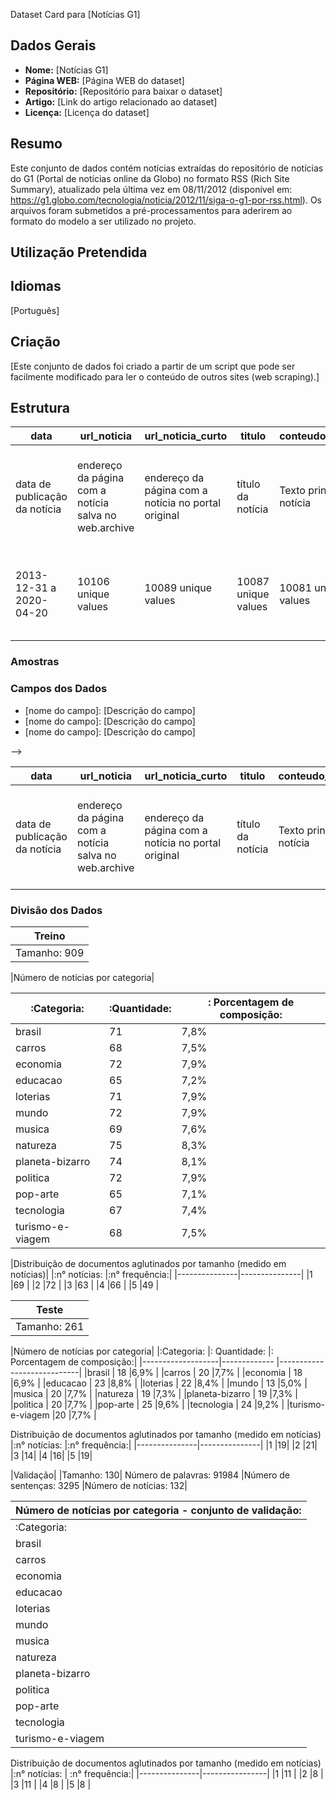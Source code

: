 Dataset Card para [Notícias G1]


## Dados Gerais

<!-- Se você está apenas usando um dataset já existente, coloque aqui os dados
do dataset original. Se você está combinando ou alterando datasets, ou está
construindo um dataset novo, preencha apenas o nome do dataset. -->

- **Nome:** [Notícias G1]
- **Página WEB:** [Página WEB do dataset]
- **Repositório:** [Repositório para baixar o dataset]
- **Artigo:** [Link do artigo relacionado ao dataset]
- **Licença:** [Licença do dataset]

## Resumo

<!-- Elabore uma breve descrição do dataset, informando: 
* Se foram usados datasets já existentes (quais são esses datasets?).
* O uso principal pretendido (classificação de texto, reconhecimento de entidades, etc.).
* Os principais idiomas presentes.
* O domínio dos dados. -->

Este conjunto de dados contém notícias extraídas do repositório de notícias do G1 (Portal de notícias online da Globo) no formato RSS (Rich Site Summary), atualizado pela última vez em 08/11/2012 (disponível em: https://g1.globo.com/tecnologia/noticia/2012/11/siga-o-g1-por-rss.html). Os arquivos foram submetidos a pré-processamentos para aderirem ao formato do modelo a ser utilizado no projeto.


## Utilização Pretendida

<!-- Indique quais as tarefas de NLP podem utilizar este dataset. Por exemplo, 
classificação de texto, reconhecimento de entidades, etc. 
Nesta seção, você pode detalhar e expandir o que foi apresentado no resumo. -->

<!-- Explique como o dataset pode ser carregado ou baixado, com códigos de 
exemplo e formatos de entrada. -->

## Idiomas

<!-- Indique os idiomas presentes no dataset. -->
[Português]

## Criação

<!-- Se o dataset foi construído por você, indique a fonte dos dados usados e
descreva o processo de coleta e processamento. Se foi usado um dataset já existente,
indique a URL do dataset original. Se o dataset existente foi modificado,
descreva a modificação realizada e as ferramentas usadas. -->

[Este conjunto de dados foi criado a partir de um script que pode ser facilmente modificado para ler o conteúdo de outros sites (web scraping).]

## Estrutura

|data                          |url_noticia                                           |url_noticia_curto                                   |titulo              |conteudo_noticia                              |assunto                                                                 |
|----                          |-----------                                           |-----------------                                   |------              |----------------                              |-------                                                                 |
|data de publicação da notícia |endereço da página com a notícia salva no web.archive |endereço da página com a notícia no portal original |título da notícia   |Texto principal da notícia                    |Assunto da notícia (esportes, economia, política, tecnologia ou famosos)|
|2013-12-31 a 2020-04-20       |10106 unique values                                   |10089 unique values                                 |10087 unique values |10081 unique values                           |esportes 60%, economia 15%,  Other (2516) 25% |
### Amostras

<!-- Dê um exemplo usando uma estrutura JSON de uma amostra típica do dataset. -->

<!-- Um exemplo de amostra do dataset:


```json
{
    "id": "13818513", 
    "summary": "Amanda baked cookies and will bring Jerry some tomorrow.", 
    "dialogue": "Amanda: I baked  cookies. Do you want some?\r\nJerry: Sure!"
}
```
-->

<!-- Se achar importante, dê informações adicionais sobre os dados e que não estejam
em outras seções, por exemplo, estatísticas sobre as amostras do dataset,
distribuição dos dados coletados, etc. -->

### Campos dos Dados

<!-- Indique e descreva os campos presentes no dataset. Informe o tipo do campo. 
Se for um campo de categoria, informe os valores possíveis. -->

- [nome do campo]: [Descrição do campo]
- [nome do campo]: [Descrição do campo]
- [nome do campo]: [Descrição do campo]

-->

|data                         |url_noticia                                           |url_noticia_curto                                   |titulo            |conteudo_noticia          |assunto                                                                 |
|----                         |-----------                                           |-----------------                                   |------            |----------------          |-------                                                                 |
|data de publicação da notícia|endereço da página com a notícia salva no web.archive |endereço da página com a notícia no portal original |título da notícia |Texto principal da notícia|Assunto da notícia (esportes, economia, política, tecnologia ou famosos)|

### Divisão dos Dados

<!-- Descreva as divisões existentes no dataset. Por exemplo, conjuntos de
treinamento, validação e teste. Forneça os tamanhos das divisões. Se achar
pertinente, forneça também estatísticas úteis de cada divisão. -->


|Treino|
|------|
|Tamanho: 909| Número de palavras: 630435 |Número de sentenças: 23148| Número de notícias: 911|

|Número de notícias por categoria|

|:Categoria:      |:Quantidade:	|: Porcentagem de composição:|
|-----------------|-------------|----------------------------|
|brasil	          |71	          |7,8%|
|carros           |68	          |7,5%|
|economia	      |72             |7,9%|
|educacao         |65	          |7,2%|
|loterias         |71	          |7,9%|
|mundo	          |72	          |7,9%|
|musica	          |69	          |7,6%|
|natureza         |75	          |8,3%|
|planeta-bizarro  |74	          |8,1%|
|politica         |72             |7,9%|
|pop-arte         |65	          |7,1%|
|tecnologia	      |67	          |7,4%|
|turismo-e-viagem |68	          |7,5%|


|Distribuição de documentos aglutinados por tamanho (medido em notícias)|
|:n° notícias:	|:n° frequência:|
|---------------|---------------|
|1	            |69             |
|2	            |72             |
|3	            |63             |
|4	            |66             |
|5	            |49             |


|Teste|
|-----|
|Tamanho: 261| Número de palavras: 186426 |Número de sentenças: 6967| Número de notícias: 262|

|Número de notícias por categoria|
|:Categoria:	    |: Quantidade:	|: Porcentagem de composição:|
|-------------------|-------------  |----------------------------|
|brasil	            | 18	        |6,9%                        |
|carros	            | 20	        |7,7%                        |
|economia           | 18	        |6,9%                        |
|educacao           | 23	        |8,8%                        |
|loterias           | 22	        |8,4%                        |
|mundo	            | 13            |5,0%                        |
|musica	            | 20	        |7,7%                        |
|natureza           | 19	        |7,3%                        |
|planeta-bizarro    | 19	        |7,3%                        |
|politica           | 20	        |7,7%                        |
|pop-arte	        | 25            |9,6%                        |
|tecnologia	        | 24	        |9,2%                        |
|turismo-e-viagem	|20	            |7,7%                        |


Distribuição de documentos aglutinados por tamanho (medido em notícias)
|:n° notícias:	|:n° frequência:|
|---------------|---------------|
|1	            |19|
|2	            |21|
|3	            |14|
|4	            |16|
|5	            |19|


|Validação|
|Tamanho: 130|  Número de palavras: 91984 |Número de sentenças: 3295 |Número de notícias: 132|

|Número de notícias por categoria - conjunto de validação:|
|---------------------------------------------------------|
|:Categoria:	      |: Quantidade:	|: Porcentagem de composição:|
|brasil	           |11	           |8,5%|
|carros	           |12	           |9,2%|
|economia          |10	           |7,7%|
|educacao          |12	           |9,2%|
|loterias          |7	           |5,4%|
|mundo	           |15	           |11,5%|
|musica            |11	           |8,5%|
|natureza          |6	           |4,6%|
|planeta-bizarro   |7	           |5,4%
|politica          |8	           |6,2%|
|pop-arte          |10	           |7,7%|
|tecnologia	       |9	           |6,9%|
|turismo-e-viagem  |12	           |9,2%|


Distribuição de documentos aglutinados por tamanho (medido em notícias)
|:n° notícias:	| :n° frequência:|
|---------------|----------------|
|1	            |11              |
|2	            |8               |
|3	            |11              |
|4	            |8               |
|5	            |8               |
